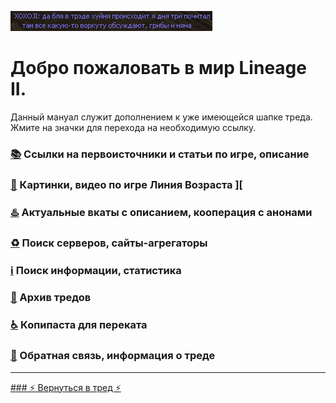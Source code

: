 ![](pics/xoxoji.png)

# Добро пожаловать в мир Lineage II.

Данный мануал служит дополнением к уже имеющейся шапке треда. Жмите на значки для перехода на необходимую ссылку.

### [📚](lore.md) Ссылки на первоисточники и статьи по игре, описание

### [🔮](arts.md) Картинки, видео по игре Линия Возраста ]\[

### [♨️](cooperation.md) Актуальные вкаты с описанием, кооперация c анонами

### [♻️](servers.md) Поиск серверов, сайты-агрегаторы

### [ℹ️](info.md) Поиск информации, статистика

### [📆](archive.md) Архив тредов

### [♿](perekat.md) Копипаста для переката

### [🔄](feedback.md) Обратная связь, информация о треде

---

[### ⚡ Вернуться в тред ⚡](https://2ch.hk/vg/res/42512408.html)
